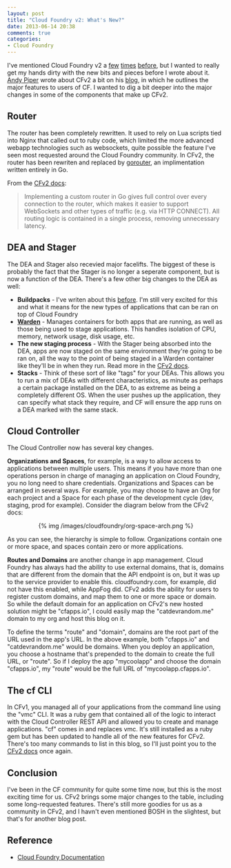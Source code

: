 ```yaml
---
layout: post
title: "Cloud Foundry v2: What's New?"
date: 2013-06-14 20:38
comments: true
categories: 
- Cloud Foundry
---
```


I've mentioned Cloud Foundry v2 a <a href="http://catdevrandom.me/blog/2013/05/16/buildpacks-in-cloud-foundry-v2/" target="_blank">few</a> <a href="http://catdevrandom.me/blog/2013/05/20/nise-bosh-a-new-way-to-bosh/" target="_blank">times</a> <a href="http://catdevrandom.me/blog/2013/05/21/introducing-nise-bosh-vagrant/" target="_blank">before</a>, but I wanted to really get my hands dirty with the new bits and pieces before I wrote about it. <a href="https://twitter.com/andypiper" target="_blank">Andy Piper</a> wrote about CFv2 a bit on his <a href="http://andypiper.co.uk/2013/06/07/busy-times-but-lets-talk-cloud-foundry/" target="_blank">blog</a>, in which he outlines the major features to users of CF. I wanted to dig a bit deeper into the major changes in some of the components that make up CFv2.

Router
------

The router has been completely rewritten. It used to rely on Lua scripts tied into Nginx that called out to ruby code, which limited the more advanced webapp technologies such as websockets, quite possible the feature I've seen most requested around the Cloud Foundry community. In CFv2, the router has been rewriten and replaced by <a href="https://github.com/cloudfoundry/gorouter" target="_blank">gorouter</a>, an implimentation written entirely in Go.

From the <a href="http://docs.cloudfoundry.com/docs/running/architecture/router.html" target="_blank">CFv2 docs</a>:

> Implementing a custom router in Go gives full control over every connection to the router, which makes it easier to support WebSockets and other types of traffic (e.g. via HTTP CONNECT). All routing logic is contained in a single process, removing unnecessary latency.

DEA and Stager
--------------

The DEA and Stager also recevied major facelifts. The biggest of these is probably the fact that the Stager is no longer a seperate component, but is now a function of the DEA. There's a few other big changes to the DEA as well:

- **Buildpacks** - I've writen about this <a href="http://catdevrandom.me/blog/2013/05/16/buildpacks-in-cloud-foundry-v2/" target="_blank">before</a>. I'm still very excited for this and what it means for the new types of applications that can be ran on top of Cloud Foundry
- <a href="http://docs.cloudfoundry.com/docs/running/architecture/warden.html" target="_blank">**Warden**</a> - Manages containers for both apps that are running, as well as those being used to stage applications. This handles isolation of CPU, memory, network usage, disk usage, etc.
- **The new staging process** - With the Stager being absorbed into the DEA, apps are now staged on the same environment they're going to be ran on, all the way to the point of being staged in a Warden container like they'll be in when they run. Read more in the <a href="http://docs.cloudfoundry.com/docs/running/architecture/how-applications-are-staged.html" target="_blank">CFv2 docs</a>.
- **Stacks** - Think of these sort of like "tags" for your DEAs. This allows you to run a mix of DEAs with different characteristics, as minute as perhaps a certain package installed on the DEA, to as extreme as being a completely different OS. When the user pushes up the application, they can specify what stack they require, and CF will ensure the app runs on a DEA marked with the same stack.

Cloud Controller
----------------

The Cloud Controller now has several key changes.

**Organizations and Spaces**, for example, is a way to allow access to applications between multiple users. This means if you have more than one operations person in charge of managing an application on Cloud Foundry, you no long need to share credentials. Organizations and Spaces can be arranged in several ways. For example, you may choose to have an Org for each project and a Space for each phase of the development cycle (dev, staging, prod for example). Consider the diagram below from the CFv2 docs:

<center>{% img /images/cloudfoundry/org-space-arch.png %}</center>

As you can see, the hierarchy is simple to follow. Organizations contain one or more space, and spaces contain zero or more applications. 

**Routes and Domains** are another change in app management. Cloud Foundry has always had the ability to use external domains, that is, domains that are different from the domain that the API endpoint is on, but it was up to the service provider to enable this. cloudfoundry.com, for example, did not have this enabled, while AppFog did. CFv2 adds the ability for users to register custom domains, and map them to one or more space or domain. So while the default domain for an application on CFv2's new hosted solution might be "cfapps.io", I could easily map the "catdevrandom.me" domain to my org and host this blog on it.

To define the terms "route" and "domain", domains are the root part of the URL used in the app's URL. In the above example, both "cfapps.io" and "catdevrandom.me" would be domains. When you deploy an application, you choose a hostname that's prepended to the domain to create the full URL, or "route". So if I deploy the app "mycoolapp" and choose the domain "cfapps.io", my "route" would be the full URL of "mycoolapp.cfapps.io".

The cf CLI
----------

In CFv1, you managed all of your applications from the command line using the "vmc" CLI. It was a ruby gem that contained all of the logic to interact with the Cloud Controller REST API and allowed you to create and manage applications. "cf" comes in and replaces vmc. It's still installed as a ruby gem but has been updated to handle all of the new features for CFv2. There's too many commands to list in this blog, so I'll just point you to the <a href="http://docs.cloudfoundry.com/docs/using/managing-apps/cf/index.html" target="_blank">CFv2 docs</a> once again.

Conclusion
----------
I've been in the CF community for quite some time now, but this is the most exciting time for us. CFv2 brings some major changes to the table, including some long-requested features. There's still more goodies for us as a community in CFv2, and I havn't even mentioned BOSH in the slightest, but that's for another blog post.

Reference
---------
- <a href="http://docs.cloudfoundry.com/" target="_blank">Cloud Foundry Documentation</a>